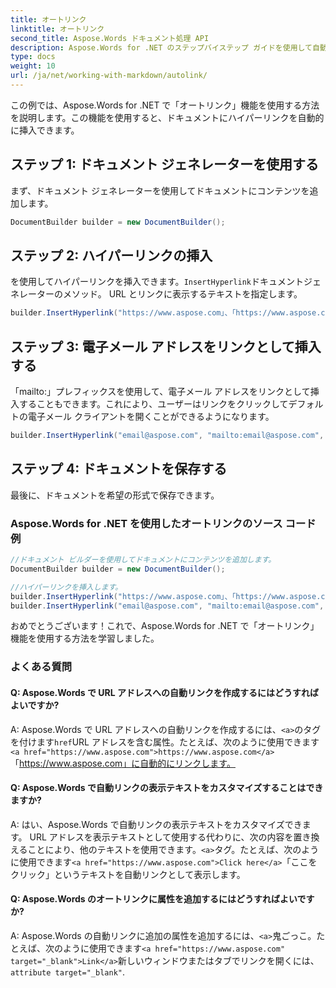 ```yaml
---
title: オートリンク
linktitle: オートリンク
second_title: Aspose.Words ドキュメント処理 API
description: Aspose.Words for .NET のステップバイステップ ガイドを使用して自動リンクを挿入する方法を学習します。
type: docs
weight: 10
url: /ja/net/working-with-markdown/autolink/
---
```


この例では、Aspose.Words for .NET で「オートリンク」機能を使用する方法を説明します。この機能を使用すると、ドキュメントにハイパーリンクを自動的に挿入できます。

## ステップ 1: ドキュメント ジェネレーターを使用する

まず、ドキュメント ジェネレーターを使用してドキュメントにコンテンツを追加します。

```csharp
DocumentBuilder builder = new DocumentBuilder();
```

## ステップ 2: ハイパーリンクの挿入

を使用してハイパーリンクを挿入できます。`InsertHyperlink`ドキュメントジェネレーターのメソッド。 URL とリンクに表示するテキストを指定します。

```csharp
builder.InsertHyperlink("https://www.aspose.com」、「https://www.aspose.com」、false);
```

## ステップ 3: 電子メール アドレスをリンクとして挿入する

「mailto:」プレフィックスを使用して、電子メール アドレスをリンクとして挿入することもできます。これにより、ユーザーはリンクをクリックしてデフォルトの電子メール クライアントを開くことができるようになります。

```csharp
builder.InsertHyperlink("email@aspose.com", "mailto:email@aspose.com", false);
```

## ステップ 4: ドキュメントを保存する

最後に、ドキュメントを希望の形式で保存できます。

### Aspose.Words for .NET を使用したオートリンクのソース コード例


```csharp
//ドキュメント ビルダーを使用してドキュメントにコンテンツを追加します。
DocumentBuilder builder = new DocumentBuilder();

//ハイパーリンクを挿入します。
builder.InsertHyperlink("https://www.aspose.com」、「https://www.aspose.com」、false);
builder.InsertHyperlink("email@aspose.com", "mailto:email@aspose.com", false);
```


おめでとうございます！これで、Aspose.Words for .NET で「オートリンク」機能を使用する方法を学習しました。


### よくある質問

#### Q: Aspose.Words で URL アドレスへの自動リンクを作成するにはどうすればよいですか?

A: Aspose.Words で URL アドレスへの自動リンクを作成するには、`<a>`のタグを付けます`href`URL アドレスを含む属性。たとえば、次のように使用できます`<a href="https://www.aspose.com">https://www.aspose.com</a>`「https://www.aspose.com」に自動的にリンクします。

#### Q: Aspose.Words で自動リンクの表示テキストをカスタマイズすることはできますか?

 A: はい、Aspose.Words で自動リンクの表示テキストをカスタマイズできます。 URL アドレスを表示テキストとして使用する代わりに、次の内容を置き換えることにより、他のテキストを使用できます。`<a>`タグ。たとえば、次のように使用できます`<a href="https://www.aspose.com">Click here</a>`「ここをクリック」というテキストを自動リンクとして表示します。

#### Q: Aspose.Words のオートリンクに属性を追加するにはどうすればよいですか?

 A: Aspose.Words の自動リンクに追加の属性を追加するには、`<a>`鬼ごっこ。たとえば、次のように使用できます`<a href="https://www.aspose.com" target="_blank">Link</a>`新しいウィンドウまたはタブでリンクを開くには、` attribute target="_blank"`.